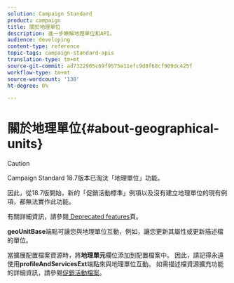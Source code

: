 ```yaml
---
solution: Campaign Standard
product: campaign
title: 關於地理單位
description: 進一步瞭解地理單位和API。
audience: developing
content-type: reference
topic-tags: campaign-standard-apis
translation-type: tm+mt
source-git-commit: ad7322905c69f9575e11efc9d8f68cf909dc425f
workflow-type: tm+mt
source-wordcount: '138'
ht-degree: 0%

---
```



# 關於地理單位{#about-geographical-units}

>[!CAUTION]
>
>Campaign Standard 18.7版本已淘汰「地理單位」功能。
>
>因此，從18.7版開始，新的「促銷活動標準」例項以及沒有建立地理單位的現有例項，都無法實作此功能。
>
>有關詳細資訊，請參閱<a href="https://experienceleague.adobe.com/docs/campaign-standard/using/release-notes/deprecated-features.html"> Deprecated features</a>頁。

**geoUnitBase**&#x200B;端點可讓您與地理單位互動，例如，讓您更新其屬性或更新描述檔的單位。

當擴展配置檔案資源時，將&#x200B;**地理單元**&#x200B;欄位添加到配置檔案中。 因此，請記得永遠使用&#x200B;**profileAndServicesExt**&#x200B;端點來與地理單位互動。 如需描述檔資源擴充功能的詳細資訊，請參閱[促銷活動檔案](https://helpx.adobe.com/campaign/standard/administration/using/organizational-units.html#partitioning-profiles)。
